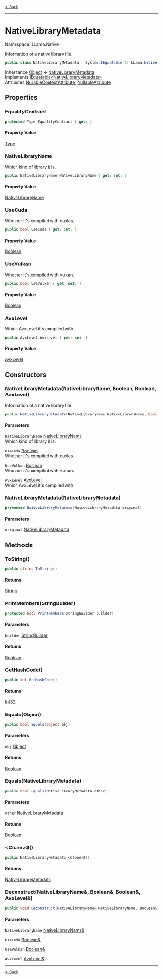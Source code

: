[`< Back`](./)

---

# NativeLibraryMetadata

Namespace: LLama.Native

Information of a native library file.

```csharp
public class NativeLibraryMetadata : System.IEquatable`1[[LLama.Native.NativeLibraryMetadata, LLamaSharp, Version=0.0.0.0, Culture=neutral, PublicKeyToken=null]]
```

Inheritance [Object](https://docs.microsoft.com/en-us/dotnet/api/system.object) → [NativeLibraryMetadata](./llama.native.nativelibrarymetadata.md)<br>
Implements [IEquatable&lt;NativeLibraryMetadata&gt;](https://docs.microsoft.com/en-us/dotnet/api/system.iequatable-1)<br>
Attributes [NullableContextAttribute](https://docs.microsoft.com/en-us/dotnet/api/system.runtime.compilerservices.nullablecontextattribute), [NullableAttribute](https://docs.microsoft.com/en-us/dotnet/api/system.runtime.compilerservices.nullableattribute)

## Properties

### **EqualityContract**

```csharp
protected Type EqualityContract { get; }
```

#### Property Value

[Type](https://docs.microsoft.com/en-us/dotnet/api/system.type)<br>

### **NativeLibraryName**

Which kind of library it is.

```csharp
public NativeLibraryName NativeLibraryName { get; set; }
```

#### Property Value

[NativeLibraryName](./llama.native.nativelibraryname.md)<br>

### **UseCuda**

Whether it's compiled with cublas.

```csharp
public bool UseCuda { get; set; }
```

#### Property Value

[Boolean](https://docs.microsoft.com/en-us/dotnet/api/system.boolean)<br>

### **UseVulkan**

Whether it's compiled with vulkan.

```csharp
public bool UseVulkan { get; set; }
```

#### Property Value

[Boolean](https://docs.microsoft.com/en-us/dotnet/api/system.boolean)<br>

### **AvxLevel**

Which AvxLevel it's compiled with.

```csharp
public AvxLevel AvxLevel { get; set; }
```

#### Property Value

[AvxLevel](./llama.native.avxlevel.md)<br>

## Constructors

### **NativeLibraryMetadata(NativeLibraryName, Boolean, Boolean, AvxLevel)**

Information of a native library file.

```csharp
public NativeLibraryMetadata(NativeLibraryName NativeLibraryName, bool UseCuda, bool UseVulkan, AvxLevel AvxLevel)
```

#### Parameters

`NativeLibraryName` [NativeLibraryName](./llama.native.nativelibraryname.md)<br>
Which kind of library it is.

`UseCuda` [Boolean](https://docs.microsoft.com/en-us/dotnet/api/system.boolean)<br>
Whether it's compiled with cublas.

`UseVulkan` [Boolean](https://docs.microsoft.com/en-us/dotnet/api/system.boolean)<br>
Whether it's compiled with vulkan.

`AvxLevel` [AvxLevel](./llama.native.avxlevel.md)<br>
Which AvxLevel it's compiled with.

### **NativeLibraryMetadata(NativeLibraryMetadata)**

```csharp
protected NativeLibraryMetadata(NativeLibraryMetadata original)
```

#### Parameters

`original` [NativeLibraryMetadata](./llama.native.nativelibrarymetadata.md)<br>

## Methods

### **ToString()**

```csharp
public string ToString()
```

#### Returns

[String](https://docs.microsoft.com/en-us/dotnet/api/system.string)<br>

### **PrintMembers(StringBuilder)**

```csharp
protected bool PrintMembers(StringBuilder builder)
```

#### Parameters

`builder` [StringBuilder](https://docs.microsoft.com/en-us/dotnet/api/system.text.stringbuilder)<br>

#### Returns

[Boolean](https://docs.microsoft.com/en-us/dotnet/api/system.boolean)<br>

### **GetHashCode()**

```csharp
public int GetHashCode()
```

#### Returns

[Int32](https://docs.microsoft.com/en-us/dotnet/api/system.int32)<br>

### **Equals(Object)**

```csharp
public bool Equals(object obj)
```

#### Parameters

`obj` [Object](https://docs.microsoft.com/en-us/dotnet/api/system.object)<br>

#### Returns

[Boolean](https://docs.microsoft.com/en-us/dotnet/api/system.boolean)<br>

### **Equals(NativeLibraryMetadata)**

```csharp
public bool Equals(NativeLibraryMetadata other)
```

#### Parameters

`other` [NativeLibraryMetadata](./llama.native.nativelibrarymetadata.md)<br>

#### Returns

[Boolean](https://docs.microsoft.com/en-us/dotnet/api/system.boolean)<br>

### **&lt;Clone&gt;$()**

```csharp
public NativeLibraryMetadata <Clone>$()
```

#### Returns

[NativeLibraryMetadata](./llama.native.nativelibrarymetadata.md)<br>

### **Deconstruct(NativeLibraryName&, Boolean&, Boolean&, AvxLevel&)**

```csharp
public void Deconstruct(NativeLibraryName& NativeLibraryName, Boolean& UseCuda, Boolean& UseVulkan, AvxLevel& AvxLevel)
```

#### Parameters

`NativeLibraryName` [NativeLibraryName&](./llama.native.nativelibraryname&.md)<br>

`UseCuda` [Boolean&](https://docs.microsoft.com/en-us/dotnet/api/system.boolean&)<br>

`UseVulkan` [Boolean&](https://docs.microsoft.com/en-us/dotnet/api/system.boolean&)<br>

`AvxLevel` [AvxLevel&](./llama.native.avxlevel&.md)<br>

---

[`< Back`](./)
